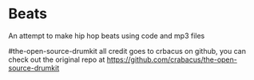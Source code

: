 # Beats
An attempt to make hip hop beats using code and mp3 files

#the-open-source-drumkit
all credit goes to crbacus on github, you can check out the original repo at
https://github.com/crabacus/the-open-source-drumkit
